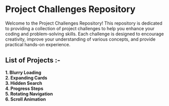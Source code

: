 # Project Challenges Repository

Welcome to the Project Challenges Repository! This repository is dedicated to providing a collection of project challenges to help you enhance your coding and problem-solving skills. Each challenge is designed to encourage creativity, improve your understanding of various concepts, and provide practical hands-on experience.

## List of Projects :-

**1. Blurry Loading** <br/>
**2. Expanding Cards** <br/>
**3. Hidden Search** <br/>
**4. Progress Steps** <br/>
**5. Rotating Navigation** <br/>
**6. Scroll Animation**
